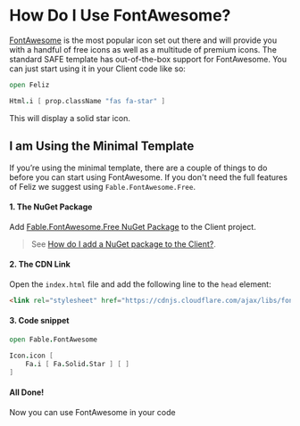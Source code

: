 # How Do I Use FontAwesome?
[FontAwesome](https://fontawesome.com/) is the most popular icon set out there and will provide you with a handful of free icons as well as a multitude of premium icons. The standard SAFE template has out-of-the-box support for FontAwesome. You can just start using it in your Client code like so:

```fsharp
open Feliz

Html.i [ prop.className "fas fa-star" ]
```
This will display a solid star icon.

## I am Using the Minimal Template
If you’re using the minimal template, there are a couple of things to do before you can start using FontAwesome. If you don't need the full features of Feliz we suggest using `Fable.FontAwesome.Free`.

#### 1. The NuGet Package
Add [Fable.FontAwesome.Free NuGet Package](https://www.nuget.org/packages/Fable.FontAwesome.Free/) to the Client project.
> See [How do I add a NuGet package to the Client?](../../recipes/package-management/add-nuget-package-to-client.md).

#### 2. The CDN Link
Open the `index.html` file and add the following line to the `head` element:
```html
<link rel="stylesheet" href="https://cdnjs.cloudflare.com/ajax/libs/font-awesome/5.14.0/css/all.min.css">
```

#### 3. Code snippet

```fsharp
open Fable.FontAwesome

Icon.icon [
    Fa.i [ Fa.Solid.Star ] [ ]
]
```

#### All Done!
Now you can use FontAwesome in your code